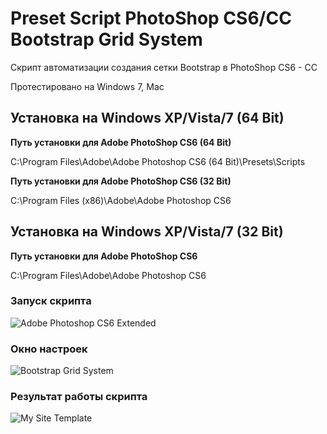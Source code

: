 # Preset Script PhotoShop CS6/CC Bootstrap Grid System
Скрипт автоматизации создания сетки Bootstrap в PhotoShop СS6 - CC

Протестировано на Windows 7, Mac

## Установка на Windows XP/Vista/7 (64 Bit)
**Путь установки для Adobe PhotoShop CS6 (64 Bit)**

C:\Program Files\Adobe\Adobe Photoshop CS6 (64 Bit)\Presets\Scripts

**Путь установки для Adobe PhotoShop CS6 (32 Bit)**

C:\Program Files (x86)\Adobe\Adobe Photoshop CS6
## Установка на Windows XP/Vista/7 (32 Bit)
**Путь установки для Adobe PhotoShop CS6**

C:\Program Files\Adobe\Adobe Photoshop CS6
### Запуск скрипта
![Adobe Photoshop CS6 Extended](http://projectsoft-studionions.github.io/PhotoShop-Bootstrap-Grid-System/images/image_00.png)
### Окно настроек
![Bootstrap Grid System](http://projectsoft-studionions.github.io/PhotoShop-Bootstrap-Grid-System/images/image_01.png)
### Результат работы скрипта
![My Site Template](http://projectsoft-studionions.github.io/PhotoShop-Bootstrap-Grid-System/images/image_02.png)
